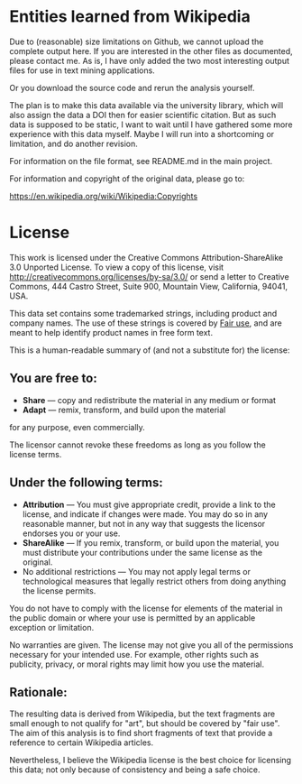 Entities learned from Wikipedia
===============================

Due to (reasonable) size limitations on Github, we cannot upload the complete
output here. If you are interested in the other files as documented, please
contact me. As is, I have only added the two most interesting output files
for use in text mining applications.

Or you download the source code and rerun the analysis yourself.

The plan is to make this data available via the university library,
which will also assign the data a DOI then for easier scientific citation.
But as such data is supposed to be static, I want to wait until I have
gathered some more experience with this data myself. Maybe I will run into
a shortcoming or limitation, and do another revision.


For information on the file format, see README.md in the main project.


For information and copyright of the original data, please go to:

https://en.wikipedia.org/wiki/Wikipedia:Copyrights


License
=======

This work is licensed under the Creative Commons Attribution-ShareAlike 3.0
Unported License. To view a copy of this license, visit
http://creativecommons.org/licenses/by-sa/3.0/ or send a letter to Creative
Commons, 444 Castro Street, Suite 900, Mountain View, California, 94041, USA.


This data set contains some trademarked strings, including product and
company names. The use of these strings is covered by
[Fair use](https://en.wikipedia.org/wiki/Fair_use_%28U.S._trademark_law%29),
and are meant to help identify product names in free form text.

This is a human-readable summary of (and not a substitute for) the license:

You are free to:
----------------

 - **Share** — copy and redistribute the material in any medium or format
 - **Adapt** — remix, transform, and build upon the material

for any purpose, even commercially.

The licensor cannot revoke these freedoms as long as you follow the license
terms.

Under the following terms:
--------------------------

 - **Attribution** — You must give appropriate credit, provide a link to the
   license, and indicate if changes were made. You may do so in any reasonable
   manner, but not in any way that suggests the licensor endorses you or your
   use.
 - **ShareAlike** — If you remix, transform, or build upon the material, you
   must distribute your contributions under the same license as the original.
 - No additional restrictions — You may not apply legal terms or technological
   measures that legally restrict others from doing anything the license
   permits.


You do not have to comply with the license for elements of the material in the
public domain or where your use is permitted by an applicable exception or
limitation.

No warranties are given. The license may not give you all of the permissions
necessary for your intended use. For example, other rights such as publicity,
privacy, or moral rights may limit how you use the material.


Rationale:
----------

The resulting data is derived from Wikipedia, but the text fragments
are small enough to not qualify for "art", but should be covered by
"fair use". The aim of this analysis is to find short fragments of text
that provide a reference to certain Wikipedia articles.

Nevertheless, I believe the Wikipedia license is the best choice for
licensing this data; not only because of consistency and being a safe choice.


